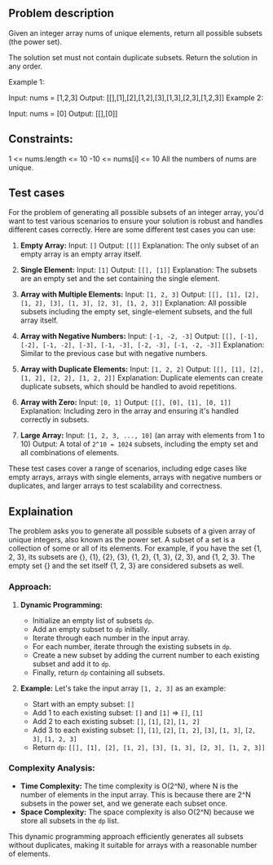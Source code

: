 ## Problem description

Given an integer array nums of unique elements, return all possible
subsets
(the power set).

The solution set must not contain duplicate subsets. Return the solution in any order.

Example 1:

Input: nums = [1,2,3]
Output: [[],[1],[2],[1,2],[3],[1,3],[2,3],[1,2,3]]
Example 2:

Input: nums = [0]
Output: [[],[0]]


## Constraints:

1 <= nums.length <= 10
-10 <= nums[i] <= 10
All the numbers of nums are unique.

## Test cases

For the problem of generating all possible subsets of an integer array, you'd want to test various scenarios to ensure your solution is robust and handles different cases correctly. Here are some different test cases you can use:

1. **Empty Array:**
   Input: `[]`
   Output: `[[]]`
   Explanation: The only subset of an empty array is an empty array itself.

2. **Single Element:**
   Input: `[1]`
   Output: `[[], [1]]`
   Explanation: The subsets are an empty set and the set containing the single element.

3. **Array with Multiple Elements:**
   Input: `[1, 2, 3]`
   Output: `[[], [1], [2], [1, 2], [3], [1, 3], [2, 3], [1, 2, 3]]`
   Explanation: All possible subsets including the empty set, single-element subsets, and the full array itself.

4. **Array with Negative Numbers:**
   Input: `[-1, -2, -3]`
   Output: `[[], [-1], [-2], [-1, -2], [-3], [-1, -3], [-2, -3], [-1, -2, -3]]`
   Explanation: Similar to the previous case but with negative numbers.

5. **Array with Duplicate Elements:**
   Input: `[1, 2, 2]`
   Output: `[[], [1], [2], [1, 2], [2, 2], [1, 2, 2]]`
   Explanation: Duplicate elements can create duplicate subsets, which should be handled to avoid repetitions.

6. **Array with Zero:**
   Input: `[0, 1]`
   Output: `[[], [0], [1], [0, 1]]`
   Explanation: Including zero in the array and ensuring it's handled correctly in subsets.

7. **Large Array:**
   Input: `[1, 2, 3, ..., 10]` (an array with elements from 1 to 10)
   Output: A total of `2^10 = 1024` subsets, including the empty set and all combinations of elements.

These test cases cover a range of scenarios, including edge cases like empty arrays, arrays with single elements, arrays with negative numbers or duplicates, and larger arrays to test scalability and correctness.

## Explaination
The problem asks you to generate all possible subsets of a given array of unique integers, also known as the power set. A subset of a set is a collection of some or all of its elements. For example, if you have the set {1, 2, 3}, its subsets are {}, {1}, {2}, {3}, {1, 2}, {1, 3}, {2, 3}, and {1, 2, 3}. The empty set {} and the set itself {1, 2, 3} are considered subsets as well.

### Approach:

1. **Dynamic Programming:**
    - Initialize an empty list of subsets `dp`.
    - Add an empty subset to `dp` initially.
    - Iterate through each number in the input array.
    - For each number, iterate through the existing subsets in `dp`.
    - Create a new subset by adding the current number to each existing subset and add it to `dp`.
    - Finally, return `dp` containing all subsets.

2. **Example:**
   Let's take the input array `[1, 2, 3]` as an example:
    - Start with an empty subset: `[]`
    - Add 1 to each existing subset: `[]` and `[1]` => `[]`, `[1]`
    - Add 2 to each existing subset: `[]`, `[1]`, `[2]`, `[1, 2]`
    - Add 3 to each existing subset: `[]`, `[1]`, `[2]`, `[1, 2]`, `[3]`, `[1, 3]`, `[2, 3]`, `[1, 2, 3]`
    - Return `dp`: `[[], [1], [2], [1, 2], [3], [1, 3], [2, 3], [1, 2, 3]]`

### Complexity Analysis:

- **Time Complexity:** The time complexity is O(2^N), where N is the number of elements in the input array. This is because there are 2^N subsets in the power set, and we generate each subset once.
- **Space Complexity:** The space complexity is also O(2^N) because we store all subsets in the `dp` list.

This dynamic programming approach efficiently generates all subsets without duplicates, making it suitable for arrays with a reasonable number of elements.